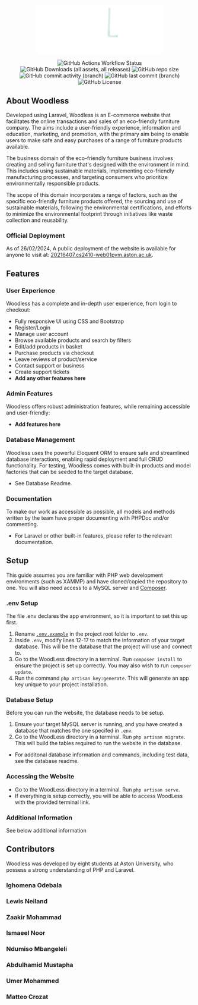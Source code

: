 <p align="center">
    <a href="http://220216407.cs2410-web01pvm.aston.ac.uk/" target="_blank"><img src="public_html/images/logo_plain.png" width="350" alt="Woodless">
    </a>
</p>
<p align="center">
    <img alt="GitHub Actions Workflow Status" src="https://img.shields.io/github/actions/workflow/status/dhee-tree/Team-19/main.yml">
    <img alt="GitHub Downloads (all assets, all releases)" src="https://img.shields.io/github/downloads/dhee-tree/Team-19/total">
    <img alt="GitHub repo size" src="https://img.shields.io/github/repo-size/dhee-tree/Team-19">
    <img alt="GitHub commit activity (branch)" src="https://img.shields.io/github/commit-activity/t/dhee-tree/Team-19/development">
    <img alt="GitHub last commit (branch)" src="https://img.shields.io/github/last-commit/dhee-tree/Team-19/development">
    <img alt="GitHub License" src="https://img.shields.io/github/license/dhee-tree/Team-19">
</p>

## About Woodless

Developed using Laravel, Woodless is an E-commerce website that facilitates the online transactions and sales of an eco-friendly furniture company. The aims include a user-friendly experience, information and education, marketing, and promotion, with the primary aim being to enable users to make safe and easy purchases of a range of furniture products available. 

The business domain of the eco-friendly furniture business involves creating and selling furniture that's designed with the environment in mind. This includes using sustainable materials, implementing eco-friendly manufacturing processes, and targeting consumers who prioritize environmentally responsible products. 

The scope of this domain incorporates a range of factors, such as the specific eco-friendly furniture products offered, the sourcing and use of sustainable materials, following the environmental certifications, and efforts to minimize the environmental footprint through initiatives like waste collection and reusability.

### Official Deployment
As of 26/02/2024, A public deployment of the website is available for anyone to visit at: [20216407.cs2410-web01pvm.aston.ac.uk](http://220216407.cs2410-web01pvm.aston.ac.uk/).

## Features
### User Experience
Woodless has a complete and in-depth user experience, from login to checkout:
- Fully responsive UI using CSS and Bootstrap
- Register/Login
- Manage user account
- Browse available products and search by filters
- Edit/add products in basket
- Purchase products via checkout
- Leave reviews of product/service
- Contact support or business
- Create support tickets
- **Add any other features here**

### Admin Features
Woodless offers robust administration features, while remaining accessible and user-friendly:
- **Add features here**

### Database Management
Woodless uses the powerful Eloquent ORM to ensure safe and streamlined database interactions, enabling rapid deployment and full CRUD functionality. For testing, Woodless comes with built-in products and model factories that can be seeded to the target database.
- See Database Readme. 

### Documentation
To make our work as accessible as possible, all models and methods written by the team have proper documenting with PHPDoc and/or commenting. 
- For Laravel or other built-in features, please refer to the relevant documentation.

## Setup
This guide assumes you are familiar with PHP web development environments (such as XAMMP) and have cloned/copied the repository to one. You will also need access to a MySQL server and [Composer](https://getcomposer.org/download/).

### .env Setup
The file .env declares the app environment, so it is important to set this up first. 
1. Rename [`.env.example`](./WoodLess/.env.example) in the project root folder to `.env`.
2. Inside `.env`, modify lines 12-17 to match the information of your target database. This will be the database that the project will use and connect to.
3. Go to the WoodLess directory in a terminal. Run `composer install` to ensure the project is set up correctly. You may also wish to run `composer update`.
4. Run the command `php artisan key:generate`. This will generate an app key unique to your project installation.

### Database Setup
Before you can run the website, the database needs to be setup.
1. Ensure your target MySQL server is running, and you have created a database that matches the one specifed in `.env`.
2. Go to the WoodLess directory in a terminal. Run `php artisan migrate`. This will build the tables required to run the website in the database.
- For additonal database information and commands, including test data, see the database readme.

### Accessing the Website
- Go to the WoodLess directory in a terminal. Run `php artisan serve`. 
- If everything is setup correctly, you will be able to access WoodLess with the provided terminal link.

### Additional Information
See below additional information

## Contributors
Woodless was developed by eight students at Aston University, who possess a strong understanding of PHP and Laravel.
### Ighomena Odebala
### Lewis Neiland
### Zaakir Mohammad
### Ismaeel Noor 
### Ndumiso Mbangeleli
### Abdulhamid Mustapha
### Umer Mohammed
### Matteo Crozat